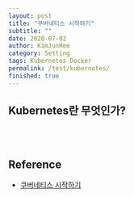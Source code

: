 ```yaml
---
layout: post
title: "쿠버네티스 시작하기"
subtitle: ""
date: 2020-07-02
author: KimJunHee
category: Setting
tags: Kubernetes Docker
permalink: /test/kubernetes/
finished: true
---
```


## Kubernetes란 무엇인가?



<br/><br/>

## Reference

* [쿠버네티스 시작하기](https://subicura.com/2019/05/19/kubernetes-basic-1.html)


